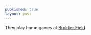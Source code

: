 ```yaml
---
published: true
layout: post
---
```



They play home games at [Broldier Field](http://broismdictionary.com/2015/12/06/Broldier-Field.html).
